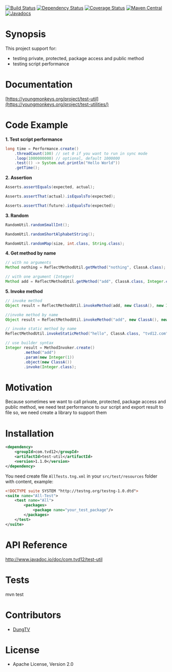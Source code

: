 [![Build Status](https://travis-ci.org/tvd12/test-util.svg?branch=master)](https://travis-ci.org/tvd12/test-util)
[![Dependency Status](https://www.versioneye.com/user/projects/5717990efcd19a00415b1f61/badge.svg?style=flat)](https://www.versioneye.com/user/projects/5717990efcd19a00415b1f61)
[![Coverage Status](https://coveralls.io/repos/github/tvd12/test-util/badge.svg?branch=master)](https://coveralls.io/github/tvd12/test-util?branch=master)
[![Maven Central](https://maven-badges.herokuapp.com/maven-central/com.tvd12/test-util/badge.svg)](https://maven-badges.herokuapp.com/maven-central/com.tvd12/test-util)
[![Javadocs](https://www.javadoc.io/badge/com.tvd12/test-util.svg)](https://www.javadoc.io/doc/com.tvd12/test-util)

# Synopsis

This project support for: 
- testing private, protected, package access and public method
- testing script performance

# Documentation

[https://youngmonkeys.org/project/test-util](https://youngmonkeys.org/project/test-utilities/)

# Code Example

**1. Test script performance**
```java
long time = Performance.create()
	.threadCount(100) // set 0 if you want to run in sync mode
	.loop(1000000000) // optional, default 1000000
	.test(() -> System.out.println("Hello World"))
	.getTime();
```

**2. Assertion**
```java
Asserts.assertEquals(expected, actual);

Asserts.assertThat(actual).isEqualsTo(expected);

Asserts.assertThat(future).isEqualsTo(expected);
```

**3. Random**
```java
RandomUtil.randomSmallInt();

RandomUtil.randomShortAlphabetString();

RandomUtil.randomMap(size, int.class, String.class);
```

**4. Get method by name**

```java
// with no arguments
Method nothing = ReflectMethodUtil.getMethod("nothing", ClassA.class);

// with one argument (Integer)
Method add = ReflectMethodUtil.getMethod("add", ClassA.class, Integer.class);
```

**5. Invoke method**
```java
// invoke method
Object result = ReflectMethodUtil.invokeMethod(add, new ClassA(), new Integer(1));

//invoke method by name
Object result = ReflectMethodUtil.invokeMethod("add", new ClassA(), new Integer(1));

// invoke static method by name
ReflectMethodUtil.invokeStaticMethod("hello", ClassA.class, "tvd12.com");

// use builder syntax
Integer result = MethodInvoker.create()
        .method("add")
        .param(new Integer(1))
        .object(new ClassA())
        .invoke(Integer.class);
```

# Motivation

Because sometimes we want to call private, protected, package access and public method,
we need test performance to our script and export result to file
so, we need create a library to support them

# Installation

```xml
<dependency>
	<groupId>com.tvd12</groupId>
	<artifactId>test-util</artifactId>
	<version>1.1.0</version>
</dependency>
```

You need create file `AllTests.tng.xml` in your `src/test/resources` folder with content, example:

```xml
<!DOCTYPE suite SYSTEM "http://testng.org/testng-1.0.dtd">
<suite name="All-Test">
    <test name="All">
    	<packages>
    		<package name="your_test_package"/>
    	</packages>
    </test>
</suite>
```

# API Reference

http://www.javadoc.io/doc/com.tvd12/test-util

# Tests

mvn test

# Contributors

- [DungTV](mailto:itprono3@gmail.com)

# License

- Apache License, Version 2.0
	



